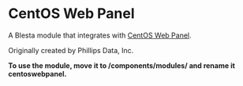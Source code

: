 # CentOS Web Panel

A Blesta module that integrates with [CentOS Web Panel](http://centos-webpanel.com/).

Originally created by Phillips Data, Inc.

**To use the module, move it to /components/modules/ and rename it centoswebpanel.**
